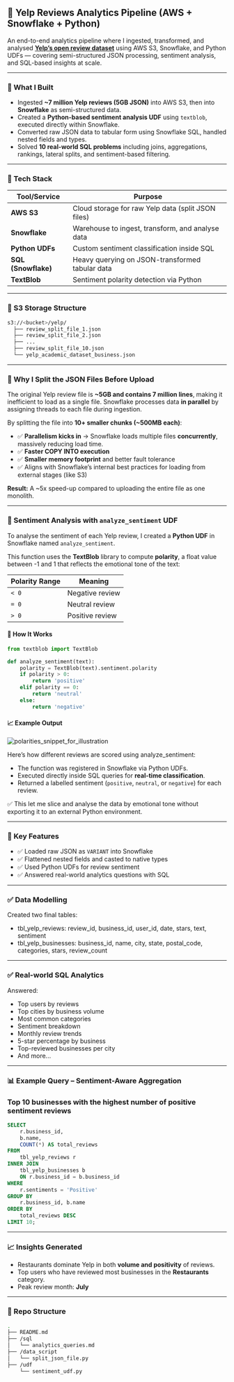 ## 🧠 Yelp Reviews Analytics Pipeline (AWS + Snowflake + Python)

An end-to-end analytics pipeline where I ingested, transformed, and analysed [**Yelp’s open review dataset**](https://business.yelp.com/data/resources/open-dataset/) using AWS S3, Snowflake, and Python UDFs — covering semi-structured JSON processing, sentiment analysis, and SQL-based insights at scale.

---

### 🚀 What I Built

- Ingested **~7 million Yelp reviews (5GB JSON)** into AWS S3, then into **Snowflake** as semi-structured data.
- Created a **Python-based sentiment analysis UDF** using `textblob`, executed directly within Snowflake.
- Converted raw JSON data to tabular form using Snowflake SQL, handled nested fields and types.
- Solved **10 real-world SQL problems** including joins, aggregations, rankings, lateral splits, and sentiment-based filtering.

---

### 🔧 Tech Stack

| Tool/Service      | Purpose                                                |
|-------------------|--------------------------------------------------------|
| **AWS S3**         | Cloud storage for raw Yelp data (split JSON files)     |
| **Snowflake**      | Warehouse to ingest, transform, and analyse data       |
| **Python UDFs**    | Custom sentiment classification inside SQL             |
| **SQL (Snowflake)**| Heavy querying on JSON-transformed tabular data        |
| **TextBlob**       | Sentiment polarity detection via Python                |

---

### 📁 S3 Storage Structure

```bash
s3://<bucket>/yelp/
  ├── review_split_file_1.json
  ├── review_split_file_2.json
  ├── ...
  ├── review_split_file_10.json
  └── yelp_academic_dataset_business.json
```

---

### 🧩 Why I Split the JSON Files Before Upload

The original Yelp review file is **~5GB and contains 7 million lines**, making it inefficient to load as a single file. Snowflake processes data **in parallel** by assigning threads to each file during ingestion.

By splitting the file into **10+ smaller chunks (~500MB each)**:

- ✅ **Parallelism kicks in** → Snowflake loads multiple files **concurrently**, massively reducing load time.
- ✅ **Faster COPY INTO execution**
- ✅ **Smaller memory footprint** and better fault tolerance
- ✅ Aligns with Snowflake’s internal best practices for loading from external stages (like S3)

**Result:** A ~5x speed-up compared to uploading the entire file as one monolith.

---

### 🧠 Sentiment Analysis with `analyze_sentiment` UDF

To analyse the sentiment of each Yelp review, I created a **Python UDF** in Snowflake named `analyze_sentiment`.

This function uses the **TextBlob** library to compute **polarity**, a float value between -1 and 1 that reflects the emotional tone of the text:

| Polarity Range | Meaning         |
|----------------|------------------|
| `< 0`          | Negative review  |
| `= 0`          | Neutral review   |
| `> 0`          | Positive review  |

#### 🔧 How It Works

```python
from textblob import TextBlob

def analyze_sentiment(text):
    polarity = TextBlob(text).sentiment.polarity
    if polarity > 0:
        return 'positive'
    elif polarity == 0:
        return 'neutral'
    else:
        return 'negative'
```
#### 📈 Example Output
![polarities_snippet_for_illustration](https://github.com/user-attachments/assets/c8260bac-4ddd-4362-b318-c2ad3a0f19f6)

Here’s how different reviews are scored using analyze_sentiment:
- The function was registered in Snowflake via Python UDFs.
- Executed directly inside SQL queries for **real-time classification**.
- Returned a labelled sentiment (`positive`, `neutral`, or `negative`) for each review.

✅ This let me slice and analyse the data by emotional tone without exporting it to an external Python environment.

---

### 🧪 Key Features

- ✅ Loaded raw JSON as `VARIANT` into Snowflake  
- ✅ Flattened nested fields and casted to native types  
- ✅ Used Python UDFs for review sentiment  
- ✅ Answered real-world analytics questions with SQL

---

### ✅ Data Modelling

Created two final tables:

- tbl_yelp_reviews: review_id, business_id, user_id, date, stars, text, sentiment
- tbl_yelp_businesses: business_id, name, city, state, postal_code, categories, stars, review_count

---

### ✅ Real-world SQL Analytics

Answered:

- Top users by reviews
- Top cities by business volume
- Most common categories
- Sentiment breakdown
- Monthly review trends
- 5-star percentage by business
- Top-reviewed businesses per city
- And more...
    
---

### 📊 Example Query – Sentiment-Aware Aggregation
### Top 10 businesses with the highest number of positive sentiment reviews
```sql
SELECT 
    r.business_id, 
    b.name, 
    COUNT(*) AS total_reviews
FROM 
    tbl_yelp_reviews r
INNER JOIN 
    tbl_yelp_businesses b 
    ON r.business_id = b.business_id
WHERE 
    r.sentiments = 'Positive'
GROUP BY 
    r.business_id, b.name
ORDER BY 
    total_reviews DESC
LIMIT 10;

```
---

### 📈 Insights Generated

- Restaurants dominate Yelp in both **volume and positivity** of reviews.
- Top users who have reviewed most businesses in the **Restaurants** category.
- Peak review month: **July**

---

### 📂 Repo Structure

```bash
.
├── README.md
├── /sql
│   └── analytics_queries.md
├── /data_script
│   └── split_json_file.py
├── /udf
    └── sentiment_udf.py
